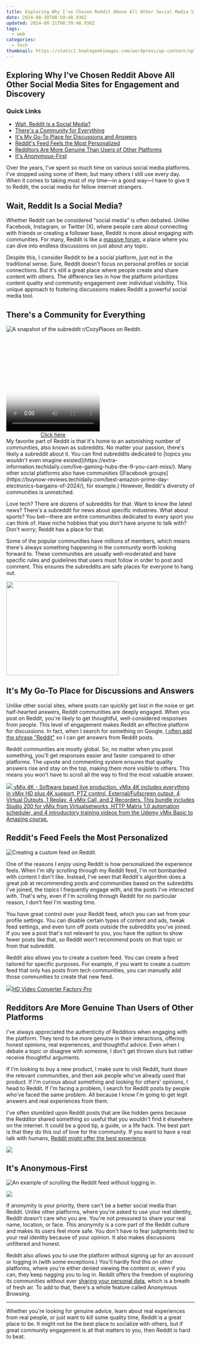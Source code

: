 ```yaml
---
title: Exploring Why I've Chosen Reddit Above All Other Social Media Sites for Engagement and Discovery
date: 2024-08-30T08:59:48.936Z
updated: 2024-08-31T08:59:48.936Z
tags:
  - web
categories:
  - tech
thumbnail: https://static1.howtogeekimages.com/wordpress/wp-content/uploads/2024/08/a-phone-with-the-reddit-mascot-coming-out-of-the-screen.jpg
---
```


## Exploring Why I've Chosen Reddit Above All Other Social Media Sites for Engagement and Discovery

### Quick Links

* [Wait, Reddit Is a Social Media?](https://some-guidance.techidaily.com/unparalleled-costless-pixel-perfection-software-for-2024/)
* [There's a Community for Everything](https://some-skills.techidaily.com/in-2024-shockingly-fast-crafting-a-google-image-collaboration/)
* [It's My Go-To Place for Discussions and Answers](https://desktop-recording.techidaily.com/new-cutting-edge-strategies-for-efficient-speech-translation-with-google/)
* [Reddit's Feed Feels the Most Personalized](https://win11-tips.techidaily.com/troubleshooting-dark-displays-during-win-games/)
* [Redditors Are More Genuine Than Users of Other Platforms](https://unlock-android.techidaily.com/rootjunky-apk-to-bypass-google-frp-lock-for-infinix-note-30i-by-drfone-android/)
* [It's Anonymous-First](https://hardware-updates.techidaily.com/in-depth-analysis-of-toms-computing-innovations/)

 Over the years, I've spent so much time on various social media platforms. I've stopped using some of them, but many others I still use every day. When it comes to taking most of my time—in a good way—I have to give it to Reddit, the social media for fellow internet strangers.

##  Wait, Reddit Is a Social Media?

 Whether Reddit can be considered "social media" is often debated. Unlike Facebook, Instagram, or Twitter (X), where people care about connecting with friends or creating a follower base, Reddit is more about engaging with communities. For many, Reddit is like a [massive forum](https://screen-mirror.techidaily.com/in-2024-process-of-screen-sharing-vivo-y100i-to-pc-detailed-steps-drfone-by-drfone-android/), a place where you can dive into endless discussions on just about any topic.

 Despite this, I consider Reddit to be a social platform, just not in the traditional sense. Sure, Reddit doesn't focus on personal profiles or social connections. But it's still a great place where people create and share content with others. The difference lies in how the platform prioritizes content quality and community engagement over individual visibility. This unique approach to fostering discussions makes Reddit a powerful social media tool.

##  There's a Community for Everything

![A snapshot of the subreddit r/CozyPlaces on Reddit.](https://static1.howtogeekimages.com/wordpress/wp-content/uploads/2024/08/a-snapshot-of-the-subreddit-cozyplaces-on-reddit.png) 

<!-- affiliate ads begin -->
<span id="1997795">
					<video width="250" height="250" style="cursor:pointer"
           poster="//a.impactradius-go.com/display-clicktoplayimage/1997795.jpeg"
           onclick="if(!this.playClicked){this.play();this.setAttribute('controls',true);this.playClicked=true;}">
	   <source src="//a.impactradius-go.com/display-ad/23621-1997795">
	   <img src="//a.impactradius-go.com/display-clicktoplayimage/1997795.jpeg" style="border: none; height: 100%; width: 100%; object-fit: contain">
	</video>
	<div style="width:250px;text-align:center"><a href="javascript:window.open(decodeURIComponent('https%3A%2F%2Fproteahair.pxf.io%2Fc%2F5597632%2F1997795%2F23621'), '_blank');void(0);">Click here</a></div>
</span>
<img height="0" width="0" src="https://imp.pxf.io/i/5597632/1997795/23621" style="position:absolute;visibility:hidden;" border="0" />
<!-- affiliate ads end -->
 My favorite part of Reddit is that it's home to an astonishing number of communities, also known as subreddits. No matter your passion, there's likely a subreddit about it. You can find subreddits dedicated to [topics you wouldn't even imagine existed](https://extra-information.techidaily.com/live-gaming-hubs-the-9-you-cant-miss/). Many other social platforms also have communities ([Facebook groups](https://buynow-reviews.techidaily.com/best-amazon-prime-day-electronics-bargains-of-2024/), for example.) However, Reddit's diversity of communities is unmatched.

 Love tech? There are dozens of subreddits for that. Want to know the latest news? There's a subreddit for news about specific industries. What about sports? You bet—there are entire communities dedicated to every sport you can think of. Have niche hobbies that you don't have anyone to talk with? Don't worry; Reddit has a place for that.

 Some of the popular communities have millions of members, which means there's always something happening in the community worth looking forward to. These communities are usually well-moderated and have specific rules and guidelines that users must follow in order to post and comment. This ensures the subreddits are safe places for everyone to hang out.

<!-- affiliate ads begin -->
<a href="https://godlikehost.sjv.io/c/5597632/1920047/21774" target="_top" id="1920047"><img src="//a.impactradius-go.com/display-ad/21774-1920047" border="0" alt="" width="300" height="250"/></a><img height="0" width="0" src="https://imp.pxf.io/i/5597632/1920047/21774" style="position:absolute;visibility:hidden;" border="0" />
<!-- affiliate ads end -->
##  It's My Go-To Place for Discussions and Answers

 Unlike other social sites, where posts can quickly get lost in the noise or get half-hearted answers, Reddit communities are deeply engaged. When you post on Reddit, you're likely to get thoughtful, well-considered responses from people. This level of engagement makes Reddit an effective platform for discussions. In fact, when I search for something on Google, [I often add the phrase "Reddit"](https://some-approaches.techidaily.com/updated-unraveling-virtual-physical-coexistence-what-is-mixed-reality/) so I can get answers from Reddit posts.

 Reddit communities are mostly global. So, no matter when you post something, you'll get responses easier and faster compared to other platforms. The upvote and commenting system ensures that quality answers rise and stay on the top, making them more visible to others. This means you won't have to scroll all the way to find the most valuable answer.

<!-- affiliate ads begin -->
<a href="https://secure.2checkout.com/order/checkout.php?PRODS=30901369&QTY=1&AFFILIATE=108875&CART=1"> <img src="https://secure.avangate.com/images/merchant/ce9a6fb2becc2d235e62b125e9260102/products/1_copy_vMixCallScreenshot1-large.jpg" border="0"> vMix 4K - Software based live production. vMix 4K includes everything in vMix HD plus 4K support, PTZ control, External/Fullscreen output, 4 Virtual Outputs, 1 Replay, 4 vMix Call, and 2 Recorders. 
This bundle includes Studio 200 for vMix from Virtualsetworks, HTTP Matrix 1.0 automation scheduler, and 4 introductory training videos from the Udemy vMix Basic to Amazing course. </a>
<!-- affiliate ads end -->
##  Reddit's Feed Feels the Most Personalized

![Creating a custom feed on Reddit.](https://static1.howtogeekimages.com/wordpress/wp-content/uploads/2024/08/creating-a-custom-feed-on-reddit.png) 

 One of the reasons I enjoy using Reddit is how personalized the experience feels. When I'm idly scrolling through my Reddit feed, I'm not bombarded with content I don't like. Instead, I've seen that Reddit's algorithm does a great job at recommending posts and communities based on the subreddits I've joined, the topics I frequently engage with, and the posts I've interacted with. That's why, even if I'm scrolling through Reddit for no particular reason, I don't feel I'm wasting time.

 You have great control over your Reddit feed, which you can set from your profile settings. You can disable certain types of content and ads, tweak feed settings, and even turn off posts outside the subreddits you've joined. If you see a post that's not relevant to you, you have the option to show fewer posts like that, so Reddit won't recommend posts on that topic or from that subreddit.

 Reddit also allows you to create a custom feed. You can create a feed tailored for specific purposes. For example, if you want to create a custom feed that only has posts from tech communities, you can manually add those communities to create that new feed.

<!-- affiliate ads begin -->
<a href="https://secure.2checkout.com/order/checkout.php?PRODS=4537546&QTY=1&AFFILIATE=108875&CART=1"><img src="https://secure.avangate.com/images/merchant/4b0a0290ad7df100b77e86839989a75e/products/7_copy_2_2_hdpro.png" border="0">HD Video Converter Factory Pro</a>
<!-- affiliate ads end -->
##  Redditors Are More Genuine Than Users of Other Platforms

 I've always appreciated the authenticity of Redditors when engaging with the platform. They tend to be more genuine in their interactions, offering honest opinions, real experiences, and thoughtful advice. Even when I debate a topic or disagree with someone, I don't get thrown slurs but rather receive thoughtful arguments.

 If I'm looking to buy a new product, I make sure to visit Reddit, hunt down the relevant communities, and then ask people who've already used that product. If I'm curious about something and looking for others' opinions, I head to Reddit. If I'm facing a problem, I search for Reddit posts by people who've faced the same problem. All because I know I'm going to get legit answers and real experiences from them.

 I've often stumbled upon Reddit posts that are like hidden gems because the Redditor shared something so useful that you wouldn't find it elsewhere on the internet. It could be a good tip, a guide, or a life hack. The best part is that they do this out of love for the community. If you want to have a real talk with humans, [Reddit might offer the best experience](https://win-amazing.techidaily.com/download-thrustmaster-t150-drivers-instantly-for-a-smooth-gaming-experience/).

<!-- affiliate ads begin -->
<a href="https://store.revouninstaller.com/order/checkout.php?PRODS=27889512&QTY=1&AFFILIATE=108875&CART=1"><img src="https://secure.avangate.com/images/merchant/4282ec8de8c9be897e7aff4aa231b1a4/728__90.jpg" border="0"></a>
<!-- affiliate ads end -->
##  It's Anonymous-First

![An example of scrolling the Reddit feed without logging in.](https://static1.howtogeekimages.com/wordpress/wp-content/uploads/2024/08/an-example-of-scrolling-the-reddit-feed-without-logging-in.png) 

<!-- affiliate ads begin -->
<a href="https://store.nero.com/order/checkout.php?PRODS=42570605&QTY=1&AFFILIATE=108875&CART=1"><img src="http://cdnwww.nero.com/nero-com-wAssets/img/banners/2023/usbXcopy/Nero_USB_x_copy_Screen_2.png" border="0"></a>
<!-- affiliate ads end -->
 If anonymity is your priority, there can't be a better social media than Reddit. Unlike other platforms, where you're asked to use your real identity, Reddit doesn't care who you are. You're not pressured to share your real name, location, or face. This anonymity is a core part of the Reddit culture and makes its users feel more safe. You don't have to fear judgments tied to your real identity because of your opinion. It also makes discussions unfiltered and honest.

 Reddit also allows you to use the platform without signing up for an account or logging in (with some exceptions.) You'll hardly find this on other platforms, where you're either denied viewing the content or, even if you can, they keep nagging you to log in. Reddit offers the freedom of exploring its communities without ever [sharing your personal data](https://youtube-data.techidaily.com/outube-money-mastery-from-clicks-to-checkbook-balance/), which is a breath of fresh air. To add to that, there's a whole feature called Anonymous Browsing.

---

 Whether you're looking for genuine advice, learn about real experiences from real people, or just want to kill some quality time, Reddit is a great place to be. It might not be the best place to socialize with others, but if great community engagement is all that matters to you, then Reddit is hard to beat.

<ins class="adsbygoogle"
     style="display:block"
     data-ad-format="autorelaxed"
     data-ad-client="ca-pub-7571918770474297"
     data-ad-slot="1223367746"></ins>



<ins class="adsbygoogle"
     style="display:block"
     data-ad-client="ca-pub-7571918770474297"
     data-ad-slot="8358498916"
     data-ad-format="auto"
     data-full-width-responsive="true"></ins>


